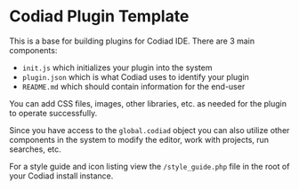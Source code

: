 # Codiad Plugin Template

This is a base for building plugins for Codiad IDE. There are 3 main components:

* `init.js` which initializes your plugin into the system
* `plugin.json` which is what Codiad uses to identify your plugin
* `README.md` which should contain information for the end-user

You can add CSS files, images, other libraries, etc. as needed for the plugin to operate successfully.

Since you have access to the `global.codiad` object you can also utilize other components in the system to modify the 
editor, work with projects, run searches, etc.

For a style guide and icon listing view the `/style_guide.php` file in the root of your Codiad install instance.
